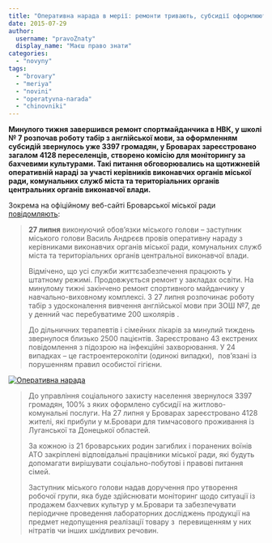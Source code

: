 ```yaml
---
title: "Оперативна нарада в мерії: ремонти тривають, субсидії оформлюють, кавуни під контролем"
date: 2015-07-29
author: 
  username: "pravoZnaty"
  display_name: "Маєш право знати"
categories: 
  - "novyny"
tags: 
  - "brovary"
  - "meriya"
  - "novini"
  - "operatyvna-narada"
  - "chinovniki"
---
```


**Минулого тижня завершився ремонт спортмайданчика в НВК, у школі № 7 розпочав роботу табір з англійської мови, за оформленням субсидій звернулось уже 3397 громадян, у Броварах зареєстровано загалом 4128 переселенців, створено комісію для моніторингу за бахчевими культурами. Такі питання обговорювались на щотижневій оперативній нараді за участі керівників виконавчих органів міської ради, комунальних служб міста та територіальних органів центральних органів виконавчої влади.**

Зокрема на офіційному веб-сайті Броварської міської ради [повідомляють](https://brovary-rada.gov.ua/operativna-narada-5):

> **27 липня** виконуючий обов’язки міського голови – заступник міського голови Василь Андрєєв провів оперативну нараду з керівниками виконавчих органів міської ради, комунальних служб міста та територіальних органів центральної виконавчої влади.
> 
> Відмічено, що усі служби життєзабезпечення працюють у штатному режимі. Продовжується ремонт у закладах освіти. На минулому тижні закінчено ремонт спортивного майданчику у навчально-виховному комплексі. З 27 липня розпочинає роботу табір з удосконалення вивчення англійської мови при ЗОШ №7, де у денний час перебуватиме 200 школярів .
> 
> До дільничних терапевтів і сімейних лікарів за минулий тиждень звернулося близько 2500 пацієнтів. Зареєстровано 43 екстрених повідомлення з підозрою на інфекційні захворювання. У 24 випадках – це гастроентероколіти (одинокі випадки),  пов’язані із порушенням правил особистої гігієни.

[![Оперативна нарада](https://mpz.brovary.org/wp-content/uploads/2015/07/Operatyvna-narada.jpg)](https://mpz.brovary.org/wp-content/uploads/2015/07/Operatyvna-narada.jpg)

> До управління соціального захисту населення звернулося 3397 громадян, 100% з яких оформлено субсидії на житлово-комунальні послуги. На 27 липня у Броварах зареєстровано 4128 жителі, які прибули у м.Бровари для тимчасового проживання із Луганської та Донецької областей.
> 
> За кожною із 21 броварських родин загиблих і поранених воїнів АТО закріплені відповідальні працівники міської ради, які будуть допомагати вирішувати соціально-побутові і правові питання сімей.
> 
> Заступник міського голови надав доручення про утворення робочої групи, яка буде здійснювати моніторинг щодо ситуації із продажем бахчевих культур у м.Бровари та забезпечувати періодичне проведення лабораторних досліджень продукції на предмет недопущення реалізації товару з  перевищенням у них нітратів чи інших шкідливих речовин.
